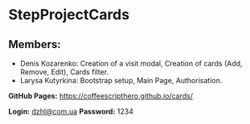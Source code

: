 # StepProjectCards

## Members:

* Denis Kozarenko: Creation of a visit modal, Creation of cards (Add, Remove, Edit), Cards filter.
* Larysa Kutyrkina: Bootstrap setup, Main Page, Authorisation.

**GitHub Pages:** https://coffeescripthero.github.io/cards/

**Login:** dzhl@com.ua **Password:** 1234
